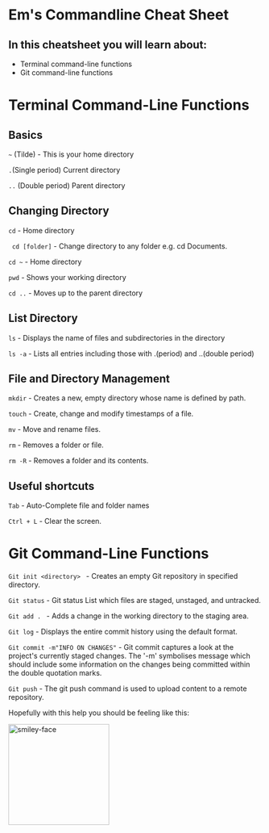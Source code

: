 # Em's Commandline Cheat Sheet


## In this cheatsheet you will learn about:
- Terminal command-line functions
- Git command-line functions 
 
# Terminal Command-Line Functions 

## Basics 

```~``` (Tilde) - This is your home directory


```.```(Single period) Current directory 


```..``` (Double period) Parent directory 

## Changing Directory 

```cd``` - Home directory 


``` cd [folder]``` - Change directory to any folder e.g. cd Documents. 

```cd ~``` - Home directory 

```pwd``` - Shows your working directory 

```cd ..``` - Moves up to the parent directory 


## List Directory 

```ls``` - Displays the name of files and subdirectories in the directory

```ls -a``` - Lists all entries including those with .(period) and ..(double period)

## File and Directory Management 

```mkdir``` - Creates a new, empty directory whose name is defined by path. 


```touch``` - Create, change and modify timestamps of a file. 


```mv``` - Move and rename files. 

```rm``` - Removes a folder or file. 

```rm -R``` - Removes a folder and its contents. 

## Useful shortcuts

```Tab``` - Auto-Complete file and folder names


```Ctrl + L``` - Clear the screen. 


# Git Command-Line Functions 

```Git init <directory> ``` - Creates an empty Git repository in specified directory. 

```Git status``` - Git status List which files are staged, unstaged, and untracked.


```Git add . ``` -  Adds a change in the working directory to the staging area. 


```Git log``` - Displays the entire commit history using the default format. 

```Git commit -m"INFO ON CHANGES"``` - Git commit captures a look at the project's currently staged changes. The '-m' symbolises message which should include some information on the changes being committed within the double quotation marks.

```Git push``` - The git push command is used to upload content to a remote repository.



Hopefully with this help you should be feeling like this:

<img src="smiley-image.png" alt="smiley-face" width="200"/>


